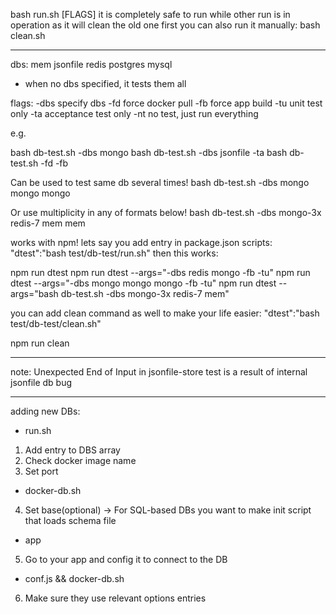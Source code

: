 bash run.sh [FLAGS]
it is completely safe to run while other run is in operation as it will clean the old one first
you can also run it manually:
bash clean.sh

-------

dbs:
  mem
  jsonfile
  redis
  postgres
  mysql
* when no dbs specified, it tests them all

flags:
  -dbs        specify dbs
  -fd         force docker pull
  -fb         force app build
  -tu         unit test only
  -ta         acceptance test only
  -nt         no test, just run everything

e.g.

bash db-test.sh -dbs mongo
bash db-test.sh -dbs jsonfile -ta
bash db-test.sh -fd -fb

Can be used to test same db several times!
bash db-test.sh -dbs mongo mongo mongo

Or use multiplicity in any of formats below!
bash db-test.sh -dbs mongo-3x redis-7 mem mem

works with npm!
lets say you add entry in package.json scripts:
"dtest":"bash test/db-test/run.sh"
then this works:

npm run dtest
npm run dtest --args="-dbs redis mongo -fb -tu" 
npm run dtest --args="-dbs mongo mongo mongo -fb -tu" 
npm run dtest --args="bash db-test.sh -dbs mongo-3x redis-7 mem"

you can add clean command as well to make your life easier:
"dtest":"bash test/db-test/clean.sh"

npm run clean

-------

note: Unexpected End of Input in jsonfile-store test is a result of internal jsonfile db bug

-------

adding new DBs:

* run.sh
1) Add entry to DBS array
2) Check docker image name
3) Set port
* docker-db.sh
4) Set base(optional)
-> For SQL-based DBs you want to make init script that loads schema file
* app
5) Go to your app and config it to connect to the DB
* conf.js && docker-db.sh
6) Make sure they use relevant options entries